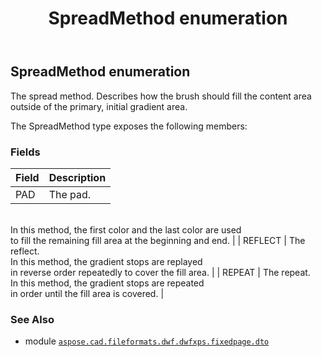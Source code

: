 ﻿---
title: SpreadMethod enumeration
second_title: Aspose.CAD for Python via .NET API References
description: 
type: docs
weight: 320
url: /python-net/aspose.cad.fileformats.dwf.dwfxps.fixedpage.dto/spreadmethod/
is_root: false
---

## SpreadMethod enumeration

The spread method.
Describes how the brush should fill the content area outside of the primary, initial gradient area.



The SpreadMethod type exposes the following members:

### Fields
| Field | Description |
| :- | :- |
| PAD | The pad.<br/>In this method, the first color and the last color are used<br/>to fill the remaining fill area at the beginning and end. |
| REFLECT | The reflect.<br/>In this method, the gradient stops are replayed<br/>in reverse order repeatedly to cover the fill area. |
| REPEAT | The repeat.<br/>In this method, the gradient stops are repeated<br/>in order until the fill area is covered. |



### See Also
* module [`aspose.cad.fileformats.dwf.dwfxps.fixedpage.dto`](..)
